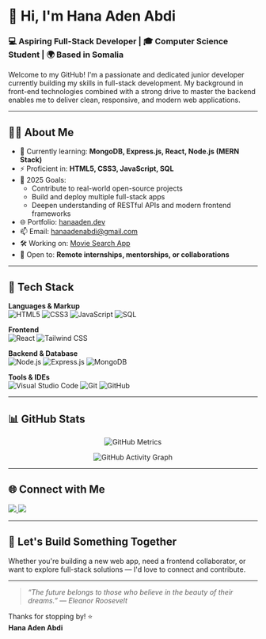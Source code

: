 # 👋 Hi, I'm Hana Aden Abdi

### 💻 Aspiring Full-Stack Developer | 🎓 Computer Science Student | 🌍 Based in Somalia

Welcome to my GitHub! I'm a passionate and dedicated junior developer currently building my skills in full-stack development. My background in front-end technologies combined with a strong drive to master the backend enables me to deliver clean, responsive, and modern web applications.

---

## 👩‍💻 About Me

- 🌱 Currently learning: **MongoDB, Express.js, React, Node.js (MERN Stack)**  
- ⚡ Proficient in: **HTML5, CSS3, JavaScript, SQL**  
- 🎯 2025 Goals:
  - Contribute to real-world open-source projects
  - Build and deploy multiple full-stack apps
  - Deepen understanding of RESTful APIs and modern frontend frameworks
- 🌐 Portfolio: [hanaaden.dev](http://sites.google.com/view/hanaaden)
- 📫 Email: [hanaadenabdi@gmail.com](mailto:hanaadenabdi@gmail.com)
- 🛠️ Working on: [Movie Search App](https://github.com/hanaaden/Movie-Search-app)
- 🤝 Open to: **Remote internships, mentorships, or collaborations**

---

## 🧰 Tech Stack

**Languages & Markup**  
![HTML5](https://img.shields.io/badge/HTML5-e34c26?style=flat-square&logo=html5&logoColor=white)
![CSS3](https://img.shields.io/badge/CSS3-264de4?style=flat-square&logo=css3&logoColor=white)
![JavaScript](https://img.shields.io/badge/JavaScript-f7df1e?style=flat-square&logo=javascript&logoColor=black)
![SQL](https://img.shields.io/badge/SQL-4479A1?style=flat-square&logo=postgresql&logoColor=white)

**Frontend**  
![React](https://img.shields.io/badge/React-61dafb?style=flat-square&logo=react&logoColor=black)
![Tailwind CSS](https://img.shields.io/badge/Tailwind_CSS-38bdf8?style=flat-square&logo=tailwind-css&logoColor=white)

**Backend & Database**  
![Node.js](https://img.shields.io/badge/Node.js-339933?style=flat-square&logo=node.js&logoColor=white)
![Express.js](https://img.shields.io/badge/Express.js-404d59?style=flat-square&logo=express&logoColor=white)
![MongoDB](https://img.shields.io/badge/MongoDB-47A248?style=flat-square&logo=mongodb&logoColor=white)

**Tools & IDEs**  
![Visual Studio Code](https://img.shields.io/badge/VS_Code-007acc?style=flat-square&logo=visual-studio-code&logoColor=white)
![Git](https://img.shields.io/badge/Git-F05032?style=flat-square&logo=git&logoColor=white)
![GitHub](https://img.shields.io/badge/GitHub-181717?style=flat-square&logo=github&logoColor=white)

---

## 📊 GitHub Stats

<!-- GitHub Metrics -->
<p align="center">
  <img src="https://github-metrics.vercel.app/api?username=hanaaden&theme=calm&base=header,activity,community,repositories,metadata" alt="GitHub Metrics" />
</p>

<!-- Activity Graph -->
<p align="center">
  <img src="https://github-readme-activity-graph.cyclic.app/graph?username=hanaaden&theme=calm" alt="GitHub Activity Graph" />
</p>

---

## 🌐 Connect with Me

<p align="left">
  <a href="https://www.linkedin.com/in/hanaaden" target="_blank">
    <img src="https://img.shields.io/badge/LinkedIn-0077B5?style=flat-square&logo=linkedin&logoColor=white" />
  </a>
  <a href="https://facebook.com/profile.php?id=61565161700526" target="_blank">
    <img src="https://img.shields.io/badge/Facebook-1877F2?style=flat-square&logo=facebook&logoColor=white" />
  </a>
</p>

---

## 📢 Let's Build Something Together

Whether you're building a new web app, need a frontend collaborator, or want to explore full-stack solutions — I'd love to connect and contribute.

---

> _“The future belongs to those who believe in the beauty of their dreams.” — Eleanor Roosevelt_

Thanks for stopping by! ⭐  
**Hana Aden Abdi**
